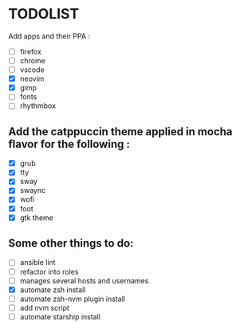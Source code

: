 # TODOLIST

Add apps and their PPA :

- [ ] firefox
- [ ] chrome
- [ ] vscode
- [x] neovim
- [x] gimp
- [ ] fonts
- [ ] rhythmbox

## Add the catppuccin theme applied in mocha flavor for the following :

- [x] grub
- [x] tty
- [x] sway
- [x] swaync
- [x] wofi
- [x] foot
- [x] gtk theme

## Some other things to do:

- [ ] ansible lint
- [ ] refactor into roles
- [ ] manages several hosts and usernames
- [x] automate zsh install
- [ ] automate zsh-nvm plugin install
- [ ] add nvm script
- [ ] automate starship install
